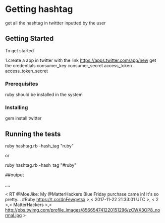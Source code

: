 # Getting hashtag

get all the hashtag in twittter inputted by the user

## Getting Started

To get started

1.create a app in twitter with the link https://apps.twitter.com/app/new
get the credentials 
	consumer_key
	consumer_secret
	access_token
	access_token_secret 
### Prerequisites

ruby should be installed in the system



### Installing
gem install twitter




## Running the tests

ruby hashtag.rb -hash_tag "ruby"

or

ruby hashtag.rb -hash_tag "#ruby"

##output

<Tweet text>,<Date Created>,<re tweet count>,<User name>,<User profile image url>

< RT @MoeJike: My @MatterHackers Blue Friday purchase came in! It's so pretty... #Ruby https://t.co/4nFewqvtsx >,< 2017-11-22 21:33:01 UTC >, < 2 >,< MatterHackers >,< http://pbs.twimg.com/profile_images/856654741220151296/zCWX3OP8_normal.jpg >

 






